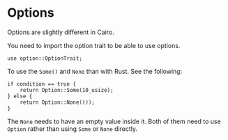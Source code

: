 # Options

Options are slightly different in Cairo.

You need to import the option trait to be able to use options.

```
use option::OptionTrait;
```

To use the `Some()` and `None` than with Rust. See the following:

```
if condition == true {
    return Option::Some(10_usize);
} else {
    return Option::None(());
}
```

The `None` needs to have an empty value inside it. Both of them need to use `Option` rather than using `Some` or `None` directly.
